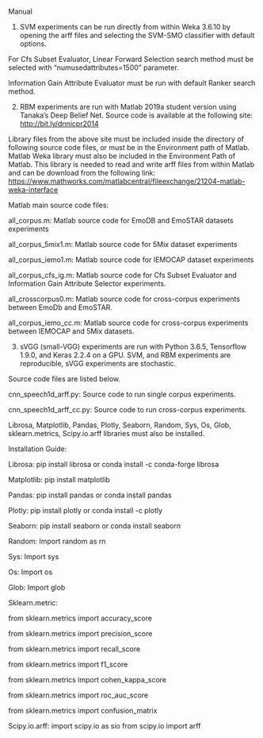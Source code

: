 Manual
1.	SVM experiments can be run directly from within Weka 3.6.10 by opening the arff files and selecting the SVM-SMO classifier with default options. 

For Cfs Subset Evaluator, Linear Forward Selection search method must be selected with “numusedattributes=1500” parameter.

Information Gain Attribute Evaluator must be run with default Ranker search method.

2.	RBM experiments are run with Matlab 2019a student version using Tanaka’s Deep Belief Net. Source code is available at the following site:
http://bit.ly/dnnicpr2014

Library files from the above site must be included inside the directory of following source code files, or must be in the Environment path of Matlab.
Matlab Weka library must also be included in the Environment Path of Matlab. This library is needed to read and write arff files from within Matlab and can be download from the following link:
https://www.mathworks.com/matlabcentral/fileexchange/21204-matlab-weka-interface

Matlab main source code files:

all_corpus.m: Matlab source code for EmoDB and EmoSTAR datasets experiments

all_corpus_5mix1.m: Matlab source code for 5Mix dataset experiments

all_corpus_iemo1.m: Matlab source code for IEMOCAP dataset experiments

all_corpus_cfs_ig.m: Matlab source code for Cfs Subset Evaluator and Information Gain Attribute Selector experiments.

all_crosscorpus0.m: Matlab source code for cross-corpus experiments between EmoDb and EmoSTAR.

all_corpus_iemo_cc.m: Matlab source code for cross-corpus experiments between IEMOCAP and 5Mix datasets.

3.	sVGG (small-VGG) experiments are run with Python 3.6.5, Tensorflow 1.9.0, and Keras 2.2.4 on a GPU. SVM, and RBM experiments are reproducible, sVGG experiments are stochastic.

Source code files are listed below.

cnn_speech1d_arff.py: Source code to run single corpus experiments.

cnn_speech1d_arff_cc.py: Source code to run cross-corpus experiments.

Librosa, Matplotlib, Pandas, Plotly, Seaborn, Random, Sys, Os, Glob, sklearn.metrics, Scipy.io.arff libraries must also be installed.

Installation Guide:

Librosa:
pip install librosa
or 
conda install -c conda-forge librosa

Matplotlib:
pip install matplotlib


Pandas:
pip install pandas
or
conda install pandas

Plotly:
pip install plotly
or
conda install -c plotly


Seaborn:
pip install seaborn
or
conda install seaborn

Random:
Import random as rn

Sys:
Import sys

Os:
Import os

Glob:
Import glob

Sklearn.metric:

from sklearn.metrics import accuracy_score

from sklearn.metrics import precision_score

from sklearn.metrics import recall_score

from sklearn.metrics import f1_score

from sklearn.metrics import cohen_kappa_score

from sklearn.metrics import roc_auc_score

from sklearn.metrics import confusion_matrix


Scipy.io.arff:
import scipy.io as sio
from scipy.io import arff




 
